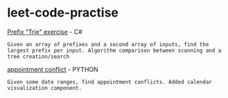 # leet-code-practise

[Prefix "Trie" exercise](https://github.com/chrisbrasington/leet-code-practise/tree/main/prefix_tree) - C#

`
Given an array of prefixes and a second array of inputs, find the largest prefix per input. Algorithm comparison between scanning and a tree creation/search
`

[appointment conflict](https://github.com/chrisbrasington/leet-code-practise/tree/main/appointment_conflict) - PYTHON 

`
Given some date ranges, find appointment conflicts. Added calendar visualization component. 
`